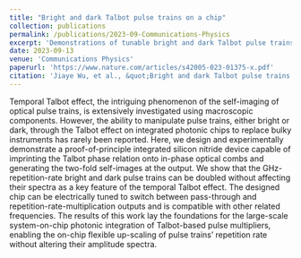```yaml
---
title: "Bright and dark Talbot pulse trains on a chip"
collection: publications
permalink: /publications/2023-09-Communications-Physics
excerpt: 'Demonstrations of tunable bright and dark Talbot pulse trains on a compact silicon nitride photonic integrated chip .'
date: 2023-09-13
venue: 'Communications Physics'
paperurl: 'https://www.nature.com/articles/s42005-023-01375-x.pdf'
citation: 'Jiaye Wu, et al., &quot;Bright and dark Talbot pulse trains on a chip.&quot; <i>Communications Physics</i>. 6: 249, (2023).'
---
```


Temporal Talbot effect, the intriguing phenomenon of the self-imaging of optical pulse trains, is extensively investigated using macroscopic components. However, the ability to manipulate pulse trains, either bright or dark, through the Talbot effect on integrated photonic chips to replace bulky instruments has rarely been reported. Here, we design and experimentally demonstrate a proof-of-principle integrated silicon nitride device capable of imprinting the Talbot phase relation onto in-phase optical combs and generating the two-fold self-images at the output. We show that the GHz-repetition-rate bright and dark pulse trains can be doubled without affecting their spectra as a key feature of the temporal Talbot effect. The designed chip can be electrically tuned to switch between pass-through and repetition-rate-multiplication outputs and is compatible with other related frequencies. The results of this work lay the foundations for the large-scale system-on-chip photonic integration of Talbot-based pulse multipliers, enabling the on-chip flexible up-scaling of pulse trains’ repetition rate without altering their amplitude spectra.
